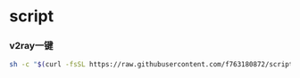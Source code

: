 # script
### v2ray一键
```bash
sh -c "$(curl -fsSL https://raw.githubusercontent.com/f763180872/script/master/v2ray.sh)"
```
